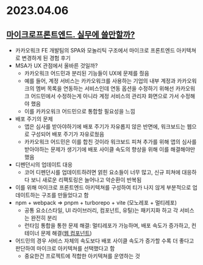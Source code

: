 # 2023.04.06

## [마이크로프론트엔드. 실무에 쓸만할까?](https://www.youtube.com/watch?v=DOS0YPwdnhk)

- 카카오워크 FE 개발팀의 SPA와 모놀리틱 구조에서 마이크로 프론트엔드 아키텍쳐로 변경하게 된 경험 후기
- MSA가 UX 관점에서 올바른 것일까?
  - 카카오워크 어드민과 분리된 기능들이 UX에 문제를 줬음
  - 예를 들어, 계정 서비스는 카카오워크를 사용하는 기업의 내부 계정과 카카오워크의 멤버 목록을 연동하는 서비스인데 연동 옵션을 수정하기 위해선 카카오워크 어드민에서 수정하는게 아니라 계정 서비스의 관리자 화면으로 가서 수정해야 했음
  - 이를 카카오워크 어드민으로 통합할 필요성을 느낌
- 배포 주기의 문제
  - 앱은 심사를 받아야하기에 배포 주기가 자유롭지 않은 반면에, 워크보드는 웹으로 구성되어 배포 주기가 자유로웠음
  - 카카오워크 어드민은 이를 합친 것이라 워크보드 피쳐 추가를 위해 앱의 심사를 받아야하는 문제가 생기기에 배포 사이클 속도의 향상을 위해 이를 해결해야만 했음
- 디펜던시의 업데이트 대응
  - 코어 디펜던시를 업데이트하려면 얽힌 요소들이 너무 많고, 신규 피쳐에 대응하다 보니 새로운 리팩토링은 늘어나고 악순환이 반복됨
- 이를 위해 마이크로 프론트엔드 아키텍쳐를 구성하여 티가 나지 않게 부분적으로 업데이트하는 구조를 만들었다고 함
- npm + webpack => pnpm + turborepo + vite (모노레포 + 멀티레포)
  - 공통 요소(스타일, UI 라이브러리, 컴포넌트, 유틸)는 패키지화 하고 각 서비스는 완전히 분리
  - 런타임 통합을 통한 문제 해결: 멀티레포가 가능하며, 배포 속도가 증가하고, 컨테이너 문제 해결([웹 컴포넌트](https://developer.mozilla.org/ko/docs/Web/Web_Components))
- 어드민의 경우 서비스 자체의 속도보다 배포 사이클 속도가 증가할 수록 더 좋다고 판단하여 마이크로 아키텍쳐를 선택했다고 함
  - 중요한건 프로젝트에 적합한 아키텍쳐를 운영하는 것

